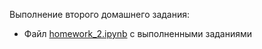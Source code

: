 Выполнение второго домашнего задания:   
- Файл [homework_2.ipynb](/hw-1/homework_1.ipynb) с выполненными заданиями   
